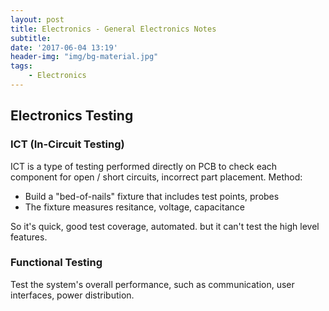 ```yaml
---
layout: post
title: Electronics - General Electronics Notes
subtitle: 
date: '2017-06-04 13:19'
header-img: "img/bg-material.jpg"
tags:
    - Electronics
---
```


## Electronics Testing

### ICT (In-Circuit Testing)

ICT is a type of testing performed directly on PCB to check each component for open / short circuits, incorrect part placement. Method:

- Build a "bed-of-nails" fixture that includes test points, probes
- The fixture measures resitance, voltage, capacitance

So it's quick, good test coverage, automated. but it can't test the high level features. 

### Functional Testing

Test the system's overall performance, such as communication, user interfaces, power distribution.